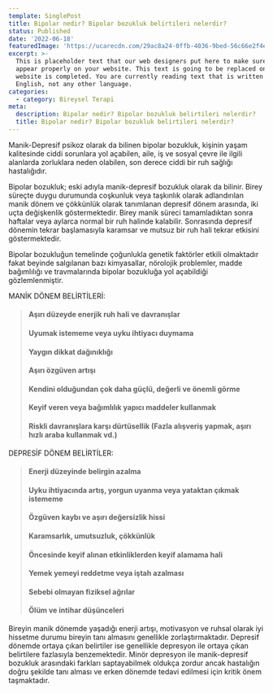 ```yaml
---
template: SinglePost
title: Bipolar nedir? Bipolar bozukluk belirtileri nelerdir?
status: Published
date: '2022-06-18' 
featuredImage: 'https://ucarecdn.com/29ac8a24-0ffb-4036-9bed-56c66e2f4edd/'
excerpt: >-
  This is placeholder text that our web designers put here to make sure words
  appear properly on your website. This text is going to be replaced once the
  website is completed. You are currently reading text that is written in
  English, not any other language.
categories:
  - category: Bireysel Terapi
meta:
  description: Bipolar nedir? Bipolar bozukluk belirtileri nelerdir?
  title: Bipolar nedir? Bipolar bozukluk belirtileri nelerdir?
---
```


Manik-Depresif psikoz olarak da bilinen bipolar bozukluk, kişinin yaşam kalitesinde ciddi sorunlara yol açabilen, aile, iş ve sosyal çevre ile ilgili alanlarda zorluklara neden olabilen, son derece ciddi bir ruh sağlığı hastalığıdır.

Bipolar bozukluk; eski adıyla manik-depresif bozukluk olarak da bilinir. Birey süreçte duygu durumunda coşkunluk veya taşkınlık olarak adlandırılan manik dönem ve çökkünlük olarak tanımlanan depresif dönem arasında, iki uçta değişkenlik göstermektedir. Birey manik süreci tamamladıktan sonra haftalar veya aylarca normal bir ruh halinde kalabilir. Sonrasında depresif dönemin tekrar başlamasıyla karamsar ve mutsuz bir ruh hali tekrar etkisini göstermektedir.

Bipolar bozukluğun temelinde çoğunlukla genetik faktörler etkili olmaktadır fakat beyinde salgılanan bazı kimyasallar, nörolojik problemler, madde bağımlılığı ve travmalarında bipolar bozukluğa yol açabildiği gözlemlenmiştir.

MANİK DÖNEM BELİRTİLERİ:

> #### Aşırı düzeyde enerjik ruh hali ve davranışlar
>
> #### Uyumak istememe veya uyku ihtiyacı duymama
>
> #### Yaygın dikkat dağınıklığı
>
> #### Aşırı özgüven artışı
>
> #### Kendini olduğundan çok daha güçlü, değerli ve önemli görme
>
> #### Keyif veren veya bağımlılık yapıcı maddeler kullanmak
>
> #### Riskli davranışlara karşı dürtüsellik (Fazla alışveriş yapmak, aşırı hızlı araba kullanmak vd.)

DEPRESİF DÖNEM BELİRTİLER:

> #### Enerji düzeyinde belirgin azalma
>
> #### Uyku ihtiyacında artış, yorgun uyanma veya yataktan çıkmak istememe
>
> #### Özgüven kaybı ve aşırı değersizlik hissi
>
> #### Karamsarlık, umutsuzluk, çökkünlük
>
> #### Öncesinde keyif alınan etkinliklerden keyif alamama hali
>
> #### Yemek yemeyi reddetme veya iştah azalması
>
> #### Sebebi olmayan fiziksel ağrılar
>
> #### Ölüm ve intihar düşünceleri

Bireyin manik dönemde yaşadığı enerji artışı, motivasyon ve ruhsal olarak iyi hissetme durumu bireyin tanı almasını genellikle zorlaştırmaktadır. Depresif dönemde ortaya çıkan belirtiler ise genellikle depresyon ile ortaya çıkan belirtilere fazlasıyla benzemektedir. Minör depresyon ile manik-depresif bozukluk arasındaki farkları saptayabilmek oldukça zordur ancak hastalığın doğru şekilde tanı alması ve erken dönemde tedavi edilmesi için kritik önem taşmaktadır.

